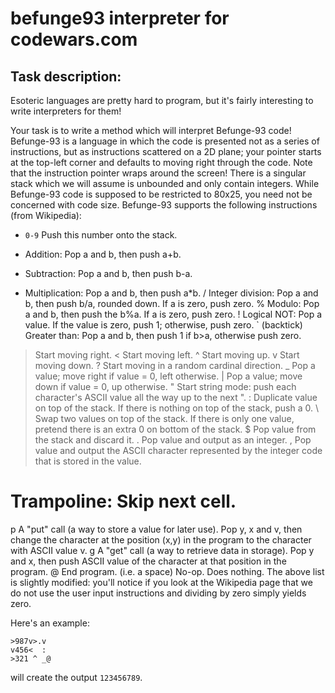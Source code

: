 # befunge93 interpreter for codewars.com
## Task description:
Esoteric languages are pretty hard to program, but it's fairly interesting to write interpreters for them!

Your task is to write a method which will interpret Befunge-93 code! Befunge-93 is a language in which the code is presented not as a series of instructions, but as instructions scattered on a 2D plane; your pointer starts at the top-left corner and defaults to moving right through the code. Note that the instruction pointer wraps around the screen! There is a singular stack which we will assume is unbounded and only contain integers. While Befunge-93 code is supposed to be restricted to 80x25, you need not be concerned with code size. Befunge-93 supports the following instructions (from Wikipedia):

* ```0-9``` Push this number onto the stack.
+ Addition: Pop a and b, then push a+b.
- Subtraction: Pop a and b, then push b-a.
* Multiplication: Pop a and b, then push a*b.
/ Integer division: Pop a and b, then push b/a, rounded down. If a is zero, push zero.
% Modulo: Pop a and b, then push the b%a. If a is zero, push zero.
! Logical NOT: Pop a value. If the value is zero, push 1; otherwise, push zero.
` (backtick) Greater than: Pop a and b, then push 1 if b>a, otherwise push zero.
> Start moving right.
< Start moving left.
^ Start moving up.
v Start moving down.
? Start moving in a random cardinal direction.
_ Pop a value; move right if value = 0, left otherwise.
| Pop a value; move down if value = 0, up otherwise.
" Start string mode: push each character's ASCII value all the way up to the next ".
: Duplicate value on top of the stack. If there is nothing on top of the stack, push a 0.
\ Swap two values on top of the stack. If there is only one value, pretend there is an extra 0 on bottom of the stack.
$ Pop value from the stack and discard it.
. Pop value and output as an integer.
, Pop value and output the ASCII character represented by the integer code that is stored in the value.
# Trampoline: Skip next cell.
p A "put" call (a way to store a value for later use). Pop y, x and v, then change the character at the position (x,y) in the program to the character with ASCII value v.
g A "get" call (a way to retrieve data in storage). Pop y and x, then push ASCII value of the character at that position in the program.
@ End program.
  (i.e. a space) No-op. Does nothing.
The above list is slightly modified: you'll notice if you look at the Wikipedia page that we do not use the user input instructions and dividing by zero simply yields zero.

Here's an example:
```
>987v>.v
v456<  :
>321 ^ _@
```
will create the output ```123456789```.
